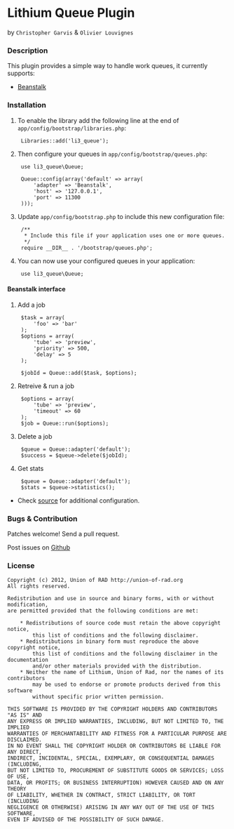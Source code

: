 # Lithium Queue Plugin #
by `Christopher Garvis` & `Olivier Louvignes`


### Description

This plugin provides a simple way to handle work queues, it currently supports:

* [Beanstalk](http://kr.github.com/beanstalkd/)


### Installation

1. To enable the library add the following line at the end of `app/config/bootstrap/libraries.php`:

        Libraries::add('li3_queue');

2. Then configure your queues in `app/config/bootstrap/queues.php`:

        use li3_queue\Queue;

        Queue::config(array('default' => array(
            'adapter' => 'Beanstalk',
            'host' => '127.0.0.1',
            'port' => 11300
        )));

3. Update `app/config/bootstrap.php` to include this new configuration file:

        /**
         * Include this file if your application uses one or more queues.
         */
        require __DIR__ . '/bootstrap/queues.php';

4. You can now use your configured queues in your application:

        use li3_queue\Queue;


#### Beanstalk interface

1. Add a job

        $task = array(
            'foo' => 'bar'
        );
        $options = array(
            'tube' => 'preview',
            'priority' => 500,
            'delay' => 5
        );

        $jobId = Queue::add($task, $options);

2. Retreive & run a job

        $options = array(
            'tube' => 'preview',
            'timeout' => 60
        );
        $job = Queue::run($options);

2. Delete a job

        $queue = Queue::adapter('default');
        $success = $queue->delete($jobId);

3. Get stats

        $queue = Queue::adapter('default');
        $stats = $queue->statistics();

* Check [source](https://github.com/UnionOfRAD/li3_queue/blob/master-beanstalk/extensions/adapter/queue/Beanstalk.php) for additional configuration.


### Bugs & Contribution

Patches welcome! Send a pull request.

Post issues on [Github](https://github.com/UnionOfRAD/li3_queue/issues)


### License

    Copyright (c) 2012, Union of RAD http://union-of-rad.org
    All rights reserved.

    Redistribution and use in source and binary forms, with or without modification,
    are permitted provided that the following conditions are met:

        * Redistributions of source code must retain the above copyright notice,
            this list of conditions and the following disclaimer.
        * Redistributions in binary form must reproduce the above copyright notice,
            this list of conditions and the following disclaimer in the documentation
            and/or other materials provided with the distribution.
        * Neither the name of Lithium, Union of Rad, nor the names of its contributors
            may be used to endorse or promote products derived from this software
            without specific prior written permission.

    THIS SOFTWARE IS PROVIDED BY THE COPYRIGHT HOLDERS AND CONTRIBUTORS "AS IS" AND
    ANY EXPRESS OR IMPLIED WARRANTIES, INCLUDING, BUT NOT LIMITED TO, THE IMPLIED
    WARRANTIES OF MERCHANTABILITY AND FITNESS FOR A PARTICULAR PURPOSE ARE DISCLAIMED.
    IN NO EVENT SHALL THE COPYRIGHT HOLDER OR CONTRIBUTORS BE LIABLE FOR ANY DIRECT,
    INDIRECT, INCIDENTAL, SPECIAL, EXEMPLARY, OR CONSEQUENTIAL DAMAGES (INCLUDING,
    BUT NOT LIMITED TO, PROCUREMENT OF SUBSTITUTE GOODS OR SERVICES; LOSS OF USE,
    DATA, OR PROFITS; OR BUSINESS INTERRUPTION) HOWEVER CAUSED AND ON ANY THEORY
    OF LIABILITY, WHETHER IN CONTRACT, STRICT LIABILITY, OR TORT (INCLUDING
    NEGLIGENCE OR OTHERWISE) ARISING IN ANY WAY OUT OF THE USE OF THIS SOFTWARE,
    EVEN IF ADVISED OF THE POSSIBILITY OF SUCH DAMAGE.
